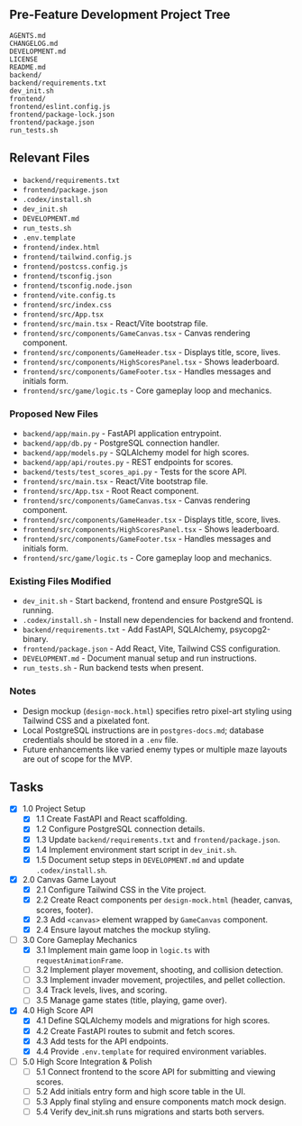 ## Pre-Feature Development Project Tree
```
AGENTS.md
CHANGELOG.md
DEVELOPMENT.md
LICENSE
README.md
backend/
backend/requirements.txt
dev_init.sh
frontend/
frontend/eslint.config.js
frontend/package-lock.json
frontend/package.json
run_tests.sh
```

## Relevant Files
- `backend/requirements.txt`
- `frontend/package.json`
- `.codex/install.sh`
- `dev_init.sh`
- `DEVELOPMENT.md`
- `run_tests.sh`
- `.env.template`
- `frontend/index.html`
- `frontend/tailwind.config.js`
- `frontend/postcss.config.js`
- `frontend/tsconfig.json`
- `frontend/tsconfig.node.json`
- `frontend/vite.config.ts`
- `frontend/src/index.css`
- `frontend/src/App.tsx`
- `frontend/src/main.tsx` - React/Vite bootstrap file.
- `frontend/src/components/GameCanvas.tsx` - Canvas rendering component.
- `frontend/src/components/GameHeader.tsx` - Displays title, score, lives.
- `frontend/src/components/HighScoresPanel.tsx` - Shows leaderboard.
- `frontend/src/components/GameFooter.tsx` - Handles messages and initials form.
- `frontend/src/game/logic.ts` - Core gameplay loop and mechanics.

### Proposed New Files
- `backend/app/main.py` - FastAPI application entrypoint.
- `backend/app/db.py` - PostgreSQL connection handler.
- `backend/app/models.py` - SQLAlchemy model for high scores.
- `backend/app/api/routes.py` - REST endpoints for scores.
- `backend/tests/test_scores_api.py` - Tests for the score API.
- `frontend/src/main.tsx` - React/Vite bootstrap file.
- `frontend/src/App.tsx` - Root React component.
- `frontend/src/components/GameCanvas.tsx` - Canvas rendering component.
- `frontend/src/components/GameHeader.tsx` - Displays title, score, lives.
- `frontend/src/components/HighScoresPanel.tsx` - Shows leaderboard.
- `frontend/src/components/GameFooter.tsx` - Handles messages and initials form.
- `frontend/src/game/logic.ts` - Core gameplay loop and mechanics.

### Existing Files Modified
- `dev_init.sh` - Start backend, frontend and ensure PostgreSQL is running.
- `.codex/install.sh` - Install new dependencies for backend and frontend.
- `backend/requirements.txt` - Add FastAPI, SQLAlchemy, psycopg2-binary.
- `frontend/package.json` - Add React, Vite, Tailwind CSS configuration.
- `DEVELOPMENT.md` - Document manual setup and run instructions.
- `run_tests.sh` - Run backend tests when present.

### Notes
- Design mockup (`design-mock.html`) specifies retro pixel-art styling using Tailwind CSS and a pixelated font.
- Local PostgreSQL instructions are in `postgres-docs.md`; database credentials should be stored in a `.env` file.
- Future enhancements like varied enemy types or multiple maze layouts are out of scope for the MVP.

## Tasks
- [x] 1.0 Project Setup
  - [x] 1.1 Create FastAPI and React scaffolding.
  - [x] 1.2 Configure PostgreSQL connection details.
  - [x] 1.3 Update `backend/requirements.txt` and `frontend/package.json`.
  - [x] 1.4 Implement environment start script in `dev_init.sh`.
  - [x] 1.5 Document setup steps in `DEVELOPMENT.md` and update `.codex/install.sh`.
- [x] 2.0 Canvas Game Layout
  - [x] 2.1 Configure Tailwind CSS in the Vite project.
  - [x] 2.2 Create React components per `design-mock.html` (header, canvas, scores, footer).
  - [x] 2.3 Add `<canvas>` element wrapped by `GameCanvas` component.
  - [x] 2.4 Ensure layout matches the mockup styling.
- [ ] 3.0 Core Gameplay Mechanics
  - [x] 3.1 Implement main game loop in `logic.ts` with `requestAnimationFrame`.
  - [ ] 3.2 Implement player movement, shooting, and collision detection.
  - [ ] 3.3 Implement invader movement, projectiles, and pellet collection.
  - [ ] 3.4 Track levels, lives, and scoring.
  - [ ] 3.5 Manage game states (title, playing, game over).
- [x] 4.0 High Score API
  - [x] 4.1 Define SQLAlchemy models and migrations for high scores.
  - [x] 4.2 Create FastAPI routes to submit and fetch scores.
  - [x] 4.3 Add tests for the API endpoints.
  - [x] 4.4 Provide `.env.template` for required environment variables.
- [ ] 5.0 High Score Integration & Polish
  - [ ] 5.1 Connect frontend to the score API for submitting and viewing scores.
  - [ ] 5.2 Add initials entry form and high score table in the UI.
  - [ ] 5.3 Apply final styling and ensure components match mock design.
  - [ ] 5.4 Verify dev_init.sh runs migrations and starts both servers.
